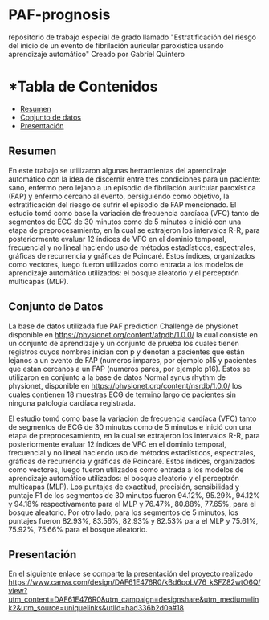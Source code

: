 # PAF-prognosis
repositorio de trabajo especial de grado llamado "Estratificación del riesgo del inicio de un evento de fibrilación auricular paroxistica usando aprendizaje automático" Creado por Gabriel Quintero

# *Tabla de Contenidos
- [Resumen](#about_project)
- [Conjunto de datos](#about_repo)
- [Presentación](#presentacion)


## Resumen <a name="about_project"></a>

En este trabajo se utilizaron algunas herramientas del aprendizaje automático con la idea de discernir entre tres condiciones para un paciente: sano, enfermo pero lejano a un episodio de fibrilación auricular paroxı́stica (FAP) y enfermo cercano al evento, persiguiendo como objetivo, la estratificación del riesgo de sufrir el episodio de FAP mencionado. El estudio tomó como base la variación de frecuencia cardı́aca (VFC) tanto de segmentos de ECG de 30 minutos como de 5 minutos e inició con una etapa de preprocesamiento, en la cual se extrajeron los intervalos R-R, para posteriormente evaluar 12 ı́ndices de VFC en el dominio temporal, frecuencial y no lineal haciendo uso de métodos estadı́sticos, espectrales, gráficas de recurrencia y gráficas de Poincaré. Estos ı́ndices, organizados como vectores, luego fueron utilizados como entrada a los modelos de aprendizaje automático utilizados: el bosque aleatorio y el perceptrón multicapas (MLP).


## Conjunto de Datos <a name="about_project"></a>

La base de datos utilizada fue PAF prediction Challenge de physionet disponible en https://physionet.org/content/afpdb/1.0.0/ la cual consiste en un conjunto de aprendizaje y un conjunto de prueba los cuales tienen registros cuyos nombres inician con p y denotan a pacientes que están lejanos a un evento de FAP (numeros impares, por ejemplo p15 y pacientes que estan cercanos a un FAP (numeros pares, por ejemplo p16). Estos se utilizaron en conjunto a la base de datos Normal synus rhythm de physionet, disponible en https://physionet.org/content/nsrdb/1.0.0/ los cuales contienen 18 muestras ECG de termino largo de pacientes sin ninguna patología cardíaca registrada.


El estudio tomó como base la variación de frecuencia cardíaca (VFC) tanto de segmentos de ECG de 30 minutos como de 5 minutos e inició con una etapa de preprocesamiento, en la cual se extrajeron los intervalos R-R, para posteriormente evaluar 12 índices de VFC en el dominio temporal, frecuencial y no lineal haciendo uso de métodos estadísticos, espectrales, gráficas de recurrencia y gráficas de Poincaré. Estos índices, organizados como vectores, luego fueron utilizados como entrada a los modelos de aprendizaje automático utilizados: el bosque aleatorio y el perceptrón multicapas (MLP).  Los puntajes de exactitud, precisión, sensibilidad y puntaje F1 de los segmentos de 30 minutos fueron 94.12\%, 95.29\%, 94.12\% y 94.18\% respectivamente para el MLP y 76.47\%, 80.88\%, 77.65\%, para el bosque aleatorio. Por otro lado, para los segmentos de 5 minutos, los puntajes fueron 82.93\%, 83.56\%, 82.93\% y 82.53\% para el MLP y 75.61\%, 75.92\%, 75.66\% para el bosque aleatorio.

## Presentación <a name="presentacion"></a>

En el siguiente enlace se comparte la presentación del proyecto realizado https://www.canva.com/design/DAF61E476R0/kBd6poLV76_kSFZ82wtO6Q/view?utm_content=DAF61E476R0&utm_campaign=designshare&utm_medium=link2&utm_source=uniquelinks&utlId=had336b2d0a#18
